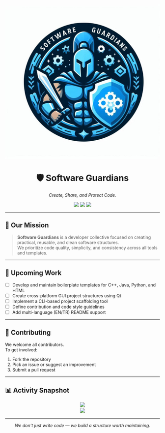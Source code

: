 <p align="center">
  <img src="./software-guardians-banner.jpg" alt="Software Guardians Banner" />
</p>

<h1 align="center">🛡️ Software Guardians</h1>
<p align="center"><em>Create, Share, and Protect Code.</em></p>

<p align="center">
  <img src="https://img.shields.io/github/last-commit/Software-Guardians/.github?color=purple&label=Last%20Update&style=for-the-badge"/>
  <img src="https://img.shields.io/github/commit-activity/m/Software-Guardians/.github?color=green&label=Activity&style=for-the-badge"/>
  <img src="https://img.shields.io/github/orgs/Software-Guardians/members?label=Members&style=for-the-badge" />
</p>

---

## 🎯 Our Mission

> **Software Guardians** is a developer collective focused on creating practical, reusable, and clean software structures.  
> We prioritize code quality, simplicity, and consistency across all tools and templates.

---

## 🔧 Upcoming Work

- [ ] Develop and maintain boilerplate templates for C++, Java, Python, and HTML
- [ ] Create cross-platform GUI project structures using Qt
- [ ] Implement a CLI-based project scaffolding tool
- [ ] Define contribution and code style guidelines
- [ ] Add multi-language (EN/TR) README support

---

## 🤝 Contributing

We welcome all contributors.  
To get involved:

1. Fork the repository
2. Pick an issue or suggest an improvement
3. Submit a pull request

---

## 📊 Activity Snapshot

<p align="center">
  <img src="https://github-readme-stats.vercel.app/api?username=Software-Guardians&show_icons=true&theme=radical&hide_title=true&count_private=true" />
  <br/>
  <img src="https://github-readme-streak-stats.herokuapp.com?user=Software-Guardians&theme=dark&date_format=M%20j%5B%2C%20Y%5D" />
</p>

---

<p align="center"><em>We don't just write code — we build a structure worth maintaining.</em></p>
